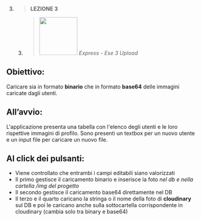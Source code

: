 3. > **LEZIONE 3**
     3. > *<img src="https://developerhowto.com/wp-content/uploads/2018/12/node-express-mocha-chai.png" style="width: 100px"></img>  Express - Ese 3 Upload*
     
## Obiettivo:
Caricare sia in formato **binario** che in formato **base64** delle immagini caricate dagli utenti.

## All’avvio:
L'applicazione presenta una tabella con l'elenco degli utenti e le loro rispettive immagini di profilo. Sono presenti un textbox per un nuovo utente e un input file per caricare un
nuovo file.

## Al click dei pulsanti:
- Viene controllato che entrambi i campi editabili siano valorizzati
- Il primo gestisce il caricamento binario e inserisce la foto *nel db e nella cartella /img del progetto*
- Il secondo gestisce il caricamento base64 direttamente nel DB
- Il terzo e il quarto caricano la stringa o il nome della foto di **cloudinary** sul DB e poi le caricano anche sulla sottocartella corrispondente in cloudinary (cambia solo tra
binary e base64)
